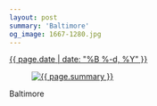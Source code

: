 ```yaml
---
layout: post
summary: 'Baltimore'
og_image: 1667-1280.jpg
---
```


<p>
 <time>
  <a href="/1667">
   {{ page.date | date: "%B %-d, %Y" }}
  </a>
 </time>
 <a href="/1667">
  <figure data-taken="8/7/2022">
   <img alt="{{ page.summary }}" sizes="(min-width: 700px) 50vw, calc(100vw - 2rem)" src="{{ site.assets_url }}/1667-640.jpg" srcset="{{ site.assets_url }}/1667-320.jpg 320w, {{ site.assets_url }}/1667-640.jpg 640w, {{ site.assets_url }}/1667-960.jpg 960w, {{ site.assets_url }}/1667-1280.jpg 1280w"/>
  </figure>
 </a>
 <span>
  Baltimore
 </span>
</p>
